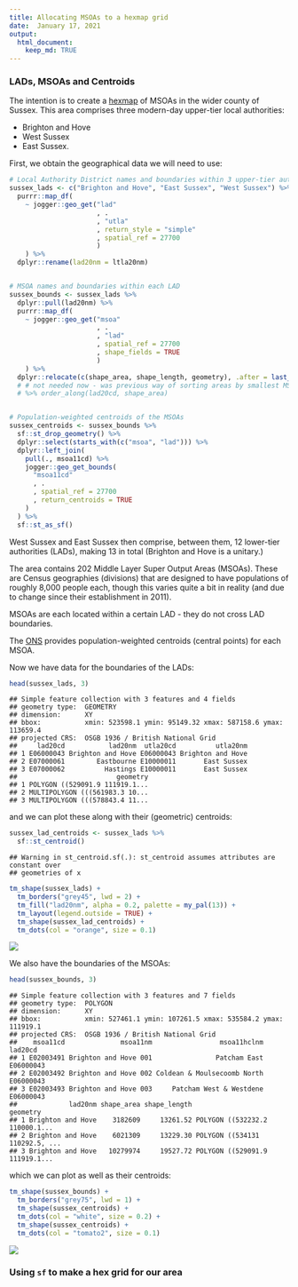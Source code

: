 ```yaml
---
title: Allocating MSOAs to a hexmap grid
date:  January 17, 2021
output: 
  html_document:
    keep_md: TRUE
---
```







### LADs, MSOAs and Centroids

The intention is to create a [hexmap](hexmap) of MSOAs in the wider county of Sussex.
This area comprises three modern-day upper-tier local authorities:

* Brighton and Hove
* West Sussex
* East Sussex.

First, we obtain the geographical data we will need to use:



```r
# Local Authority District names and boundaries within 3 upper-tier authorities
sussex_lads <- c("Brighton and Hove", "East Sussex", "West Sussex") %>%
  purrr::map_df(
    ~ jogger::geo_get("lad"
                      , .
                      , "utla"
                      , return_style = "simple"
                      , spatial_ref = 27700
                      )
    ) %>% 
  dplyr::rename(lad20nm = ltla20nm)


# MSOA names and boundaries within each LAD
sussex_bounds <- sussex_lads %>%
  dplyr::pull(lad20nm) %>%
  purrr::map_df(
    ~ jogger::geo_get("msoa"
                      , .
                      , "lad"
                      , spatial_ref = 27700
                      , shape_fields = TRUE
                      )
    ) %>% 
  dplyr::relocate(c(shape_area, shape_length, geometry), .after = last_col())
  # # not needed now - was previous way of sorting areas by smallest MSOA area
  # %>% order_along(lad20cd, shape_area)


# Population-weighted centroids of the MSOAs
sussex_centroids <- sussex_bounds %>%
  sf::st_drop_geometry() %>% 
  dplyr::select(starts_with(c("msoa", "lad"))) %>% 
  dplyr::left_join(
    pull(., msoa11cd) %>% 
    jogger::geo_get_bounds(
      "msoa11cd"
      , .
      , spatial_ref = 27700
      , return_centroids = TRUE
    )
  ) %>% 
  sf::st_as_sf()
```








West Sussex and East Sussex then comprise, between them, 12 lower-tier authorities (LADs), making 13 in total (Brighton and Hove is a unitary.)

The area contains 202 Middle Layer Super Output Areas (MSOAs).
These are Census geographies (divisions) that are designed to have populations of roughly 8,000 people each, though this varies quite a bit in reality
(and due to change since their establishment in 2011).

MSOAs are each located within a certain LAD - they do not cross LAD boundaries.

The [ONS](ons-opengeo) provides population-weighted centroids (central points) for each MSOA.


Now we have data for the boundaries of the LADs:


```r
head(sussex_lads, 3)
```

```
## Simple feature collection with 3 features and 4 fields
## geometry type:  GEOMETRY
## dimension:      XY
## bbox:           xmin: 523598.1 ymin: 95149.32 xmax: 587158.6 ymax: 113659.4
## projected CRS:  OSGB 1936 / British National Grid
##     lad20cd           lad20nm  utla20cd          utla20nm
## 1 E06000043 Brighton and Hove E06000043 Brighton and Hove
## 2 E07000061        Eastbourne E10000011       East Sussex
## 3 E07000062          Hastings E10000011       East Sussex
##                         geometry
## 1 POLYGON ((529091.9 111919.1...
## 2 MULTIPOLYGON (((561983.3 10...
## 3 MULTIPOLYGON (((578843.4 11...
```

and we can plot these along with their (geometric) centroids:


```r
sussex_lad_centroids <- sussex_lads %>% 
  sf::st_centroid()
```

```
## Warning in st_centroid.sf(.): st_centroid assumes attributes are constant over
## geometries of x
```

```r
tm_shape(sussex_lads) +
  tm_borders("grey45", lwd = 2) +
  tm_fill("lad20nm", alpha = 0.2, palette = my_pal(13)) +
  tm_layout(legend.outside = TRUE) +
  tm_shape(sussex_lad_centroids) +
  tm_dots(col = "orange", size = 0.1)
```

![](index_files/figure-html/lads-list2-1.png)<!-- -->


We also have the boundaries of the MSOAs:


```r
head(sussex_bounds, 3)
```

```
## Simple feature collection with 3 features and 7 fields
## geometry type:  POLYGON
## dimension:      XY
## bbox:           xmin: 527461.1 ymin: 107261.5 xmax: 535584.2 ymax: 111919.1
## projected CRS:  OSGB 1936 / British National Grid
##    msoa11cd              msoa11nm                 msoa11hclnm   lad20cd
## 1 E02003491 Brighton and Hove 001                Patcham East E06000043
## 2 E02003492 Brighton and Hove 002 Coldean & Moulsecoomb North E06000043
## 3 E02003493 Brighton and Hove 003     Patcham West & Westdene E06000043
##             lad20nm shape_area shape_length                       geometry
## 1 Brighton and Hove    3182609     13261.52 POLYGON ((532232.2 110000.1...
## 2 Brighton and Hove    6021309     13229.30 POLYGON ((534131 110292.5, ...
## 3 Brighton and Hove   10279974     19527.72 POLYGON ((529091.9 111919.1...
```


which we can plot as well as their centroids:


```r
tm_shape(sussex_bounds) + 
  tm_borders("grey75", lwd = 1) + 
  tm_shape(sussex_centroids) + 
  tm_dots(col = "white", size = 0.2) + 
  tm_shape(sussex_centroids) + 
  tm_dots(col = "tomato2", size = 0.1) 
```

![](index_files/figure-html/cent-list-1.png)<!-- -->


### Using `sf` to make a hex grid for our area









[hexmap]: https://
[ons-opengeo]: https://
